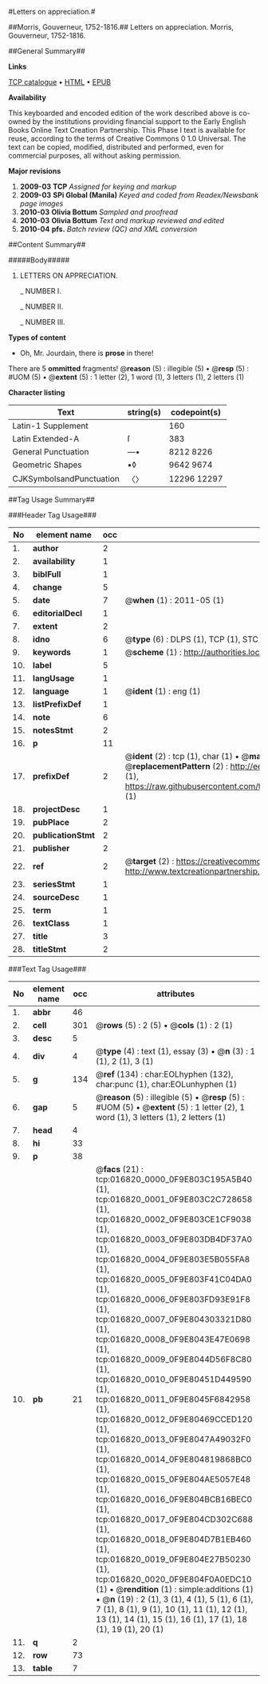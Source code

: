 #Letters on appreciation.#

##Morris, Gouverneur, 1752-1816.##
Letters on appreciation.
Morris, Gouverneur, 1752-1816.

##General Summary##

**Links**

[TCP catalogue](http://www.ota.ox.ac.uk/tcp/)  • 
[HTML](http://tei.it.ox.ac.uk/tcp/Texts-HTML/free/N13/N13305.html)  • 
[EPUB](http://tei.it.ox.ac.uk/tcp/Texts-EPUB/free/N13/N13305.epub)

**Availability**

This keyboarded and encoded edition of the
	       work described above is co-owned by the institutions
	       providing financial support to the Early English Books
	       Online Text Creation Partnership. This Phase I text is
	       available for reuse, according to the terms of Creative
	       Commons 0 1.0 Universal. The text can be copied,
	       modified, distributed and performed, even for
	       commercial purposes, all without asking permission.

**Major revisions**

1. __2009-03__ __TCP__ *Assigned for keying and markup*
1. __2009-03__ __SPi Global (Manila)__ *Keyed and coded from Readex/Newsbank page images*
1. __2010-03__ __Olivia Bottum__ *Sampled and proofread*
1. __2010-03__ __Olivia Bottum__ *Text and markup reviewed and edited*
1. __2010-04__ __pfs.__ *Batch review (QC) and XML conversion*

##Content Summary##

#####Body#####

1. LETTERS ON APPRECIATION.

    _ NUMBER I.

    _ NUMBER II.

    _ NUMBER III.

**Types of content**

  * Oh, Mr. Jourdain, there is **prose** in there!

There are 5 **ommitted** fragments! 
 @__reason__ (5) : illegible (5)  •  @__resp__ (5) : #UOM (5)  •  @__extent__ (5) : 1 letter (2), 1 word (1), 3 letters (1), 2 letters (1)

**Character listing**


|Text|string(s)|codepoint(s)|
|---|---|---|
|Latin-1 Supplement| |160|
|Latin Extended-A|ſ|383|
|General Punctuation|—•|8212 8226|
|Geometric Shapes|▪◊|9642 9674|
|CJKSymbolsandPunctuation|〈〉|12296 12297|

##Tag Usage Summary##

###Header Tag Usage###

|No|element name|occ|attributes|
|---|---|---|---|
|1.|__author__|2||
|2.|__availability__|1||
|3.|__biblFull__|1||
|4.|__change__|5||
|5.|__date__|7| @__when__ (1) : 2011-05 (1)|
|6.|__editorialDecl__|1||
|7.|__extent__|2||
|8.|__idno__|6| @__type__ (6) : DLPS (1), TCP (1), STC (1), NOTIS (1), IMAGE-SET (1), EVANS-CITATION (1)|
|9.|__keywords__|1| @__scheme__ (1) : http://authorities.loc.gov/ (1)|
|10.|__label__|5||
|11.|__langUsage__|1||
|12.|__language__|1| @__ident__ (1) : eng (1)|
|13.|__listPrefixDef__|1||
|14.|__note__|6||
|15.|__notesStmt__|2||
|16.|__p__|11||
|17.|__prefixDef__|2| @__ident__ (2) : tcp (1), char (1)  •  @__matchPattern__ (2) : ([0-9\-]+):([0-9IVX]+) (1), (.+) (1)  •  @__replacementPattern__ (2) : http://eebo.chadwyck.com/downloadtiff?vid=$1&page=$2 (1), https://raw.githubusercontent.com/textcreationpartnership/Texts/master/tcpchars.xml#$1 (1)|
|18.|__projectDesc__|1||
|19.|__pubPlace__|2||
|20.|__publicationStmt__|2||
|21.|__publisher__|2||
|22.|__ref__|2| @__target__ (2) : https://creativecommons.org/publicdomain/zero/1.0/ (1), http://www.textcreationpartnership.org/docs/. (1)|
|23.|__seriesStmt__|1||
|24.|__sourceDesc__|1||
|25.|__term__|1||
|26.|__textClass__|1||
|27.|__title__|3||
|28.|__titleStmt__|2||


###Text Tag Usage###

|No|element name|occ|attributes|
|---|---|---|---|
|1.|__abbr__|46||
|2.|__cell__|301| @__rows__ (5) : 2 (5)  •  @__cols__ (1) : 2 (1)|
|3.|__desc__|5||
|4.|__div__|4| @__type__ (4) : text (1), essay (3)  •  @__n__ (3) : 1 (1), 2 (1), 3 (1)|
|5.|__g__|134| @__ref__ (134) : char:EOLhyphen (132), char:punc (1), char:EOLunhyphen (1)|
|6.|__gap__|5| @__reason__ (5) : illegible (5)  •  @__resp__ (5) : #UOM (5)  •  @__extent__ (5) : 1 letter (2), 1 word (1), 3 letters (1), 2 letters (1)|
|7.|__head__|4||
|8.|__hi__|33||
|9.|__p__|38||
|10.|__pb__|21| @__facs__ (21) : tcp:016820_0000_0F9E803C195A5B40 (1), tcp:016820_0001_0F9E803C2C728658 (1), tcp:016820_0002_0F9E803CE1CF9038 (1), tcp:016820_0003_0F9E803DB4DF37A0 (1), tcp:016820_0004_0F9E803E5B055FA8 (1), tcp:016820_0005_0F9E803F41C04DA0 (1), tcp:016820_0006_0F9E803FD93E91F8 (1), tcp:016820_0007_0F9E804303321D80 (1), tcp:016820_0008_0F9E8043E47E0698 (1), tcp:016820_0009_0F9E8044D56F8C80 (1), tcp:016820_0010_0F9E80451D449590 (1), tcp:016820_0011_0F9E8045F6842958 (1), tcp:016820_0012_0F9E80469CCED120 (1), tcp:016820_0013_0F9E8047A49032F0 (1), tcp:016820_0014_0F9E804819868BC0 (1), tcp:016820_0015_0F9E804AE5057E48 (1), tcp:016820_0016_0F9E804BCB16BEC0 (1), tcp:016820_0017_0F9E804CD302C688 (1), tcp:016820_0018_0F9E804D7B1EB460 (1), tcp:016820_0019_0F9E804E27B50230 (1), tcp:016820_0020_0F9E804F0A0EDC10 (1)  •  @__rendition__ (1) : simple:additions (1)  •  @__n__ (19) : 2 (1), 3 (1), 4 (1), 5 (1), 6 (1), 7 (1), 8 (1), 9 (1), 10 (1), 11 (1), 12 (1), 13 (1), 14 (1), 15 (1), 16 (1), 17 (1), 18 (1), 19 (1), 20 (1)|
|11.|__q__|2||
|12.|__row__|73||
|13.|__table__|7||
